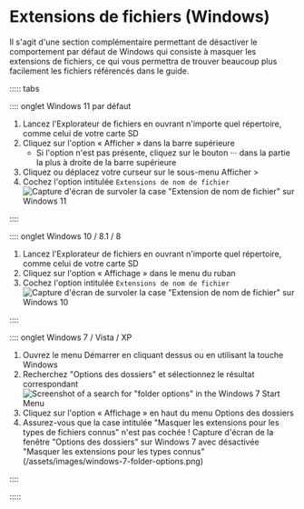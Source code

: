 # Extensions de fichiers (Windows)

Il s'agit d'une section complémentaire permettant de désactiver le comportement par défaut de Windows qui consiste à masquer les extensions de fichiers, ce qui vous permettra de trouver beaucoup plus facilement les fichiers référencés dans le guide.

::::: tabs

:::: onglet Windows 11 par défaut

1. Lancez l'Explorateur de fichiers en ouvrant n'importe quel répertoire, comme celui de votre carte SD
2. Cliquez sur l'option « Afficher » dans la barre supérieure
   - Si l'option n'est pas présente, cliquez sur le bouton ··· dans la partie la plus à droite de la barre supérieure
3. Cliquez ou déplacez votre curseur sur le sous-menu Afficher >
4. Cochez l'option intitulée `Extensions de nom de fichier`
   ![Capture d'écran de survoler la case "Extension de nom de fichier" sur Windows 11](/assets/images/windows-11-file-extensions.png)

::::

:::: onglet Windows 10 / 8.1 / 8

1. Lancez l'Explorateur de fichiers en ouvrant n'importe quel répertoire, comme celui de votre carte SD
2. Cliquez sur l'option « Affichage » dans le menu du ruban
3. Cochez l'option intitulée `Extensions de nom de fichier`
   ![Capture d'écran de survoler la case "Extension de nom de fichier" sur Windows 10](/assets/images/windows-10-file-extensions.png)

::::

:::: onglet Windows 7 / Vista / XP

1. Ouvrez le menu Démarrer en cliquant dessus ou en utilisant la touche Windows
2. Recherchez "Options des dossiers" et sélectionnez le résultat correspondant
   ![Screenshot of a search for "folder options" in the Windows 7 Start Menu](/assets/images/windows-7-folder-options-start-menu.png)
3. Cliquez sur l'option « Affichage » en haut du menu Options des dossiers
4. Assurez-vous que la case intitulée "Masquer les extensions pour les types de fichiers connus" n'est pas cochée
   ! Capture d'écran de la fenêtre "Options des dossiers" sur Windows 7 avec désactivée "Masquer les extensions pour les types connus" (/assets/images/windows-7-folder-options.png)

::::

:::::
